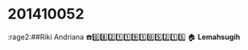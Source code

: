 # 201410052
:rage2:##Riki Andriana
:phone::zero::eight::two::one::one::nine::one::zero::five::two::one::five:
:house: **Lemahsugih**
